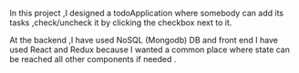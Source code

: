 In this project ,I designed a todoApplication where somebody can add its tasks ,check/uncheck it by clicking the checkbox next to it.

At the backend ,I have used NoSQL (Mongodb) DB and front end I have used React and Redux because I wanted a common place where state can be reached all other components if needed .
